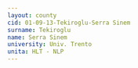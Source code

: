 ```yaml
---
layout: county 
cid: 01-09-13-Tekiroglu-Serra Sinem
surname: Tekiroglu
name: Serra Sinem
university: Univ. Trento
unita: HLT - NLP
---
```

